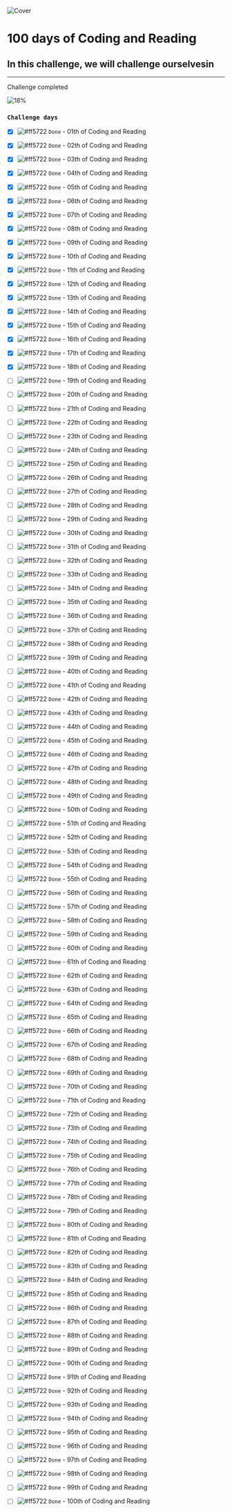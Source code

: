 ![Cover](https://user-images.githubusercontent.com/77260050/144097650-92adfe6e-a0d0-410b-b88e-ec7661f8fdf7.png)
# 100 days of Coding and Reading

## In this challenge, we will challenge ourselvesin 

---
Challenge completed

![18%](https://progress-bar.dev/18/?title=Done)


### `Challenge days`


- [x] ![#ff5722](https://via.placeholder.com/12/ff5722/000000?text=+) `Done` - 01th of Coding and Reading 

- [x] ![#ff5722](https://via.placeholder.com/12/ff5722/000000?text=+) `Done` - 02th of Coding and Reading

- [x] ![#ff5722](https://via.placeholder.com/12/ff5722/000000?text=+) `Done` - 03th of Coding and Reading

- [x] ![#ff5722](https://via.placeholder.com/12/ff5722/000000?text=+) `Done` - 04th of Coding and Reading

- [x] ![#ff5722](https://via.placeholder.com/12/ff5722/000000?text=+) `Done` - 05th of Coding and Reading

- [x] ![#ff5722](https://via.placeholder.com/12/ff5722/000000?text=+) `Done` - 06th of Coding and Reading

- [x] ![#ff5722](https://via.placeholder.com/12/ff5722/000000?text=+) `Done` - 07th of Coding and Reading

- [x] ![#ff5722](https://via.placeholder.com/12/ff5722/000000?text=+) `Done` - 08th of Coding and Reading

- [x] ![#ff5722](https://via.placeholder.com/12/ff5722/000000?text=+) `Done` - 09th of Coding and Reading

- [x] ![#ff5722](https://via.placeholder.com/12/ff5722/000000?text=+) `Done` - 10th of Coding and Reading

- [x] ![#ff5722](https://via.placeholder.com/12/ff5722/000000?text=+) `Done` - 11th of Coding and Reading

- [x] ![#ff5722](https://via.placeholder.com/12/ff5722/000000?text=+) `Done` - 12th of Coding and Reading

- [x] ![#ff5722](https://via.placeholder.com/12/ff5722/000000?text=+) `Done` - 13th of Coding and Reading

- [x] ![#ff5722](https://via.placeholder.com/12/ff5722/000000?text=+) `Done` - 14th of Coding and Reading

- [x] ![#ff5722](https://via.placeholder.com/12/ff5722/000000?text=+) `Done` - 15th of Coding and Reading

- [x] ![#ff5722](https://via.placeholder.com/12/ff5722/000000?text=+) `Done` - 16th of Coding and Reading

- [x] ![#ff5722](https://via.placeholder.com/12/ff5722/000000?text=+) `Done` - 17th of Coding and Reading

- [x] ![#ff5722](https://via.placeholder.com/12/ff5722/000000?text=+) `Done` - 18th of Coding and Reading

- [ ] ![#ff5722](https://via.placeholder.com/12/ff5722/000000?text=+) `Done` - 19th of Coding and Reading

- [ ] ![#ff5722](https://via.placeholder.com/12/ff5722/000000?text=+) `Done` - 20th of Coding and Reading

- [ ] ![#ff5722](https://via.placeholder.com/12/ff5722/000000?text=+) `Done` - 21th of Coding and Reading

- [ ] ![#ff5722](https://via.placeholder.com/12/ff5722/000000?text=+) `Done` - 22th of Coding and Reading

- [ ] ![#ff5722](https://via.placeholder.com/12/ff5722/000000?text=+) `Done` - 23th of Coding and Reading

- [ ] ![#ff5722](https://via.placeholder.com/12/ff5722/000000?text=+) `Done` - 24th of Coding and Reading

- [ ] ![#ff5722](https://via.placeholder.com/12/ff5722/000000?text=+) `Done` - 25th of Coding and Reading

- [ ] ![#ff5722](https://via.placeholder.com/12/ff5722/000000?text=+) `Done` - 26th of Coding and Reading

- [ ] ![#ff5722](https://via.placeholder.com/12/ff5722/000000?text=+) `Done` - 27th of Coding and Reading

- [ ] ![#ff5722](https://via.placeholder.com/12/ff5722/000000?text=+) `Done` - 28th of Coding and Reading

- [ ] ![#ff5722](https://via.placeholder.com/12/ff5722/000000?text=+) `Done` - 29th of Coding and Reading

- [ ] ![#ff5722](https://via.placeholder.com/12/ff5722/000000?text=+) `Done` - 30th of Coding and Reading

- [ ] ![#ff5722](https://via.placeholder.com/12/ff5722/000000?text=+) `Done` - 31th of Coding and Reading

- [ ] ![#ff5722](https://via.placeholder.com/12/ff5722/000000?text=+) `Done` - 32th of Coding and Reading

- [ ] ![#ff5722](https://via.placeholder.com/12/ff5722/000000?text=+) `Done` - 33th of Coding and Reading

- [ ] ![#ff5722](https://via.placeholder.com/12/ff5722/000000?text=+) `Done` - 34th of Coding and Reading

- [ ] ![#ff5722](https://via.placeholder.com/12/ff5722/000000?text=+) `Done` - 35th of Coding and Reading

- [ ] ![#ff5722](https://via.placeholder.com/12/ff5722/000000?text=+) `Done` - 36th of Coding and Reading

- [ ] ![#ff5722](https://via.placeholder.com/12/ff5722/000000?text=+) `Done` - 37th of Coding and Reading

- [ ] ![#ff5722](https://via.placeholder.com/12/ff5722/000000?text=+) `Done` - 38th of Coding and Reading

- [ ] ![#ff5722](https://via.placeholder.com/12/ff5722/000000?text=+) `Done` - 39th of Coding and Reading

- [ ] ![#ff5722](https://via.placeholder.com/12/ff5722/000000?text=+) `Done` - 40th of Coding and Reading

- [ ] ![#ff5722](https://via.placeholder.com/12/ff5722/000000?text=+) `Done` - 41th of Coding and Reading

- [ ] ![#ff5722](https://via.placeholder.com/12/ff5722/000000?text=+) `Done` - 42th of Coding and Reading

- [ ] ![#ff5722](https://via.placeholder.com/12/ff5722/000000?text=+) `Done` - 43th of Coding and Reading

- [ ] ![#ff5722](https://via.placeholder.com/12/ff5722/000000?text=+) `Done` - 44th of Coding and Reading

- [ ] ![#ff5722](https://via.placeholder.com/12/ff5722/000000?text=+) `Done` - 45th of Coding and Reading

- [ ] ![#ff5722](https://via.placeholder.com/12/ff5722/000000?text=+) `Done` - 46th of Coding and Reading

- [ ] ![#ff5722](https://via.placeholder.com/12/ff5722/000000?text=+) `Done` - 47th of Coding and Reading

- [ ] ![#ff5722](https://via.placeholder.com/12/ff5722/000000?text=+) `Done` - 48th of Coding and Reading

- [ ] ![#ff5722](https://via.placeholder.com/12/ff5722/000000?text=+) `Done` - 49th of Coding and Reading

- [ ] ![#ff5722](https://via.placeholder.com/12/ff5722/000000?text=+) `Done` - 50th of Coding and Reading

- [ ] ![#ff5722](https://via.placeholder.com/12/ff5722/000000?text=+) `Done` - 51th of Coding and Reading

- [ ] ![#ff5722](https://via.placeholder.com/12/ff5722/000000?text=+) `Done` - 52th of Coding and Reading

- [ ] ![#ff5722](https://via.placeholder.com/12/ff5722/000000?text=+) `Done` - 53th of Coding and Reading

- [ ] ![#ff5722](https://via.placeholder.com/12/ff5722/000000?text=+) `Done` - 54th of Coding and Reading

- [ ] ![#ff5722](https://via.placeholder.com/12/ff5722/000000?text=+) `Done` - 55th of Coding and Reading

- [ ] ![#ff5722](https://via.placeholder.com/12/ff5722/000000?text=+) `Done` - 56th of Coding and Reading

- [ ] ![#ff5722](https://via.placeholder.com/12/ff5722/000000?text=+) `Done` - 57th of Coding and Reading

- [ ] ![#ff5722](https://via.placeholder.com/12/ff5722/000000?text=+) `Done` - 58th of Coding and Reading

- [ ] ![#ff5722](https://via.placeholder.com/12/ff5722/000000?text=+) `Done` - 59th of Coding and Reading

- [ ] ![#ff5722](https://via.placeholder.com/12/ff5722/000000?text=+) `Done` - 60th of Coding and Reading

- [ ] ![#ff5722](https://via.placeholder.com/12/ff5722/000000?text=+) `Done` - 61th of Coding and Reading

- [ ] ![#ff5722](https://via.placeholder.com/12/ff5722/000000?text=+) `Done` - 62th of Coding and Reading

- [ ] ![#ff5722](https://via.placeholder.com/12/ff5722/000000?text=+) `Done` - 63th of Coding and Reading

- [ ] ![#ff5722](https://via.placeholder.com/12/ff5722/000000?text=+) `Done` - 64th of Coding and Reading

- [ ] ![#ff5722](https://via.placeholder.com/12/ff5722/000000?text=+) `Done` - 65th of Coding and Reading

- [ ] ![#ff5722](https://via.placeholder.com/12/ff5722/000000?text=+) `Done` - 66th of Coding and Reading

- [ ] ![#ff5722](https://via.placeholder.com/12/ff5722/000000?text=+) `Done` - 67th of Coding and Reading

- [ ] ![#ff5722](https://via.placeholder.com/12/ff5722/000000?text=+) `Done` - 68th of Coding and Reading

- [ ] ![#ff5722](https://via.placeholder.com/12/ff5722/000000?text=+) `Done` - 69th of Coding and Reading

- [ ] ![#ff5722](https://via.placeholder.com/12/ff5722/000000?text=+) `Done` - 70th of Coding and Reading

- [ ] ![#ff5722](https://via.placeholder.com/12/ff5722/000000?text=+) `Done` - 71th of Coding and Reading

- [ ] ![#ff5722](https://via.placeholder.com/12/ff5722/000000?text=+) `Done` - 72th of Coding and Reading

- [ ] ![#ff5722](https://via.placeholder.com/12/ff5722/000000?text=+) `Done` - 73th of Coding and Reading

- [ ] ![#ff5722](https://via.placeholder.com/12/ff5722/000000?text=+) `Done` - 74th of Coding and Reading

- [ ] ![#ff5722](https://via.placeholder.com/12/ff5722/000000?text=+) `Done` - 75th of Coding and Reading

- [ ] ![#ff5722](https://via.placeholder.com/12/ff5722/000000?text=+) `Done` - 76th of Coding and Reading

- [ ] ![#ff5722](https://via.placeholder.com/12/ff5722/000000?text=+) `Done` - 77th of Coding and Reading

- [ ] ![#ff5722](https://via.placeholder.com/12/ff5722/000000?text=+) `Done` - 78th of Coding and Reading

- [ ] ![#ff5722](https://via.placeholder.com/12/ff5722/000000?text=+) `Done` - 79th of Coding and Reading

- [ ] ![#ff5722](https://via.placeholder.com/12/ff5722/000000?text=+) `Done` - 80th of Coding and Reading

- [ ] ![#ff5722](https://via.placeholder.com/12/ff5722/000000?text=+) `Done` - 81th of Coding and Reading

- [ ] ![#ff5722](https://via.placeholder.com/12/ff5722/000000?text=+) `Done` - 82th of Coding and Reading

- [ ] ![#ff5722](https://via.placeholder.com/12/ff5722/000000?text=+) `Done` - 83th of Coding and Reading

- [ ] ![#ff5722](https://via.placeholder.com/12/ff5722/000000?text=+) `Done` - 84th of Coding and Reading

- [ ] ![#ff5722](https://via.placeholder.com/12/ff5722/000000?text=+) `Done` - 85th of Coding and Reading

- [ ] ![#ff5722](https://via.placeholder.com/12/ff5722/000000?text=+) `Done` - 86th of Coding and Reading

- [ ] ![#ff5722](https://via.placeholder.com/12/ff5722/000000?text=+) `Done` - 87th of Coding and Reading

- [ ] ![#ff5722](https://via.placeholder.com/12/ff5722/000000?text=+) `Done` - 88th of Coding and Reading

- [ ] ![#ff5722](https://via.placeholder.com/12/ff5722/000000?text=+) `Done` - 89th of Coding and Reading

- [ ] ![#ff5722](https://via.placeholder.com/12/ff5722/000000?text=+) `Done` - 90th of Coding and Reading

- [ ] ![#ff5722](https://via.placeholder.com/12/ff5722/000000?text=+) `Done` - 91th of Coding and Reading

- [ ] ![#ff5722](https://via.placeholder.com/12/ff5722/000000?text=+) `Done` - 92th of Coding and Reading

- [ ] ![#ff5722](https://via.placeholder.com/12/ff5722/000000?text=+) `Done` - 93th of Coding and Reading

- [ ] ![#ff5722](https://via.placeholder.com/12/ff5722/000000?text=+) `Done` - 94th of Coding and Reading

- [ ] ![#ff5722](https://via.placeholder.com/12/ff5722/000000?text=+) `Done` - 95th of Coding and Reading

- [ ] ![#ff5722](https://via.placeholder.com/12/ff5722/000000?text=+) `Done` - 96th of Coding and Reading

- [ ] ![#ff5722](https://via.placeholder.com/12/ff5722/000000?text=+) `Done` - 97th of Coding and Reading

- [ ] ![#ff5722](https://via.placeholder.com/12/ff5722/000000?text=+) `Done` - 98th of Coding and Reading

- [ ] ![#ff5722](https://via.placeholder.com/12/ff5722/000000?text=+) `Done` - 99th of Coding and Reading

- [ ] ![#ff5722](https://via.placeholder.com/12/ff5722/000000?text=+) `Done` - 100th of Coding and Reading


<!-- |  unit  |  unit  |  unit  |
| ----- | ----- | ----- |  -->






